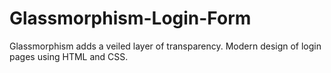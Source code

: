 # Glassmorphism-Login-Form
Glassmorphism adds a veiled layer of transparency. Modern design of login pages using HTML and CSS.
